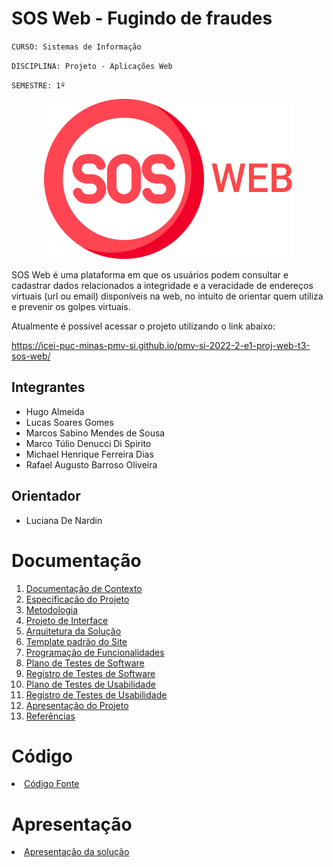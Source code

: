 # SOS Web - Fugindo de fraudes

`CURSO: Sistemas de Informação`

`DISCIPLINA: Projeto - Aplicações Web`

`SEMESTRE: 1º`

<p align="center"><img src="./docs/img/logo.png"></p>

SOS Web é uma plataforma em que os usuários podem consultar e cadastrar dados relacionados a integridade e a veracidade de endereços virtuais (url ou email) disponíveis na web, no intuito de orientar quem utiliza e prevenir os golpes virtuais.

Atualmente é possível acessar o projeto utilizando o link abaixo:

https://icei-puc-minas-pmv-si.github.io/pmv-si-2022-2-e1-proj-web-t3-sos-web/

## Integrantes

* Hugo Almeida
* Lucas Soares Gomes
* Marcos Sabino Mendes de Sousa
* Marco Túlio Denucci Di Spirito
* Michael Henrique Ferreira Dias 
* Rafael Augusto Barroso Oliveira

## Orientador

* Luciana De Nardin

# Documentação

<ol>
<li><a href="docs/context.md"> Documentação de Contexto</a></li>
<li><a href="docs/especification.md"> Especificação do Projeto</a></li>
<li><a href="docs/methodology.md"> Metodologia</a></li>
<li><a href="docs/interface.md"> Projeto de Interface</a></li>
<li><a href="docs/solution-architecture.md"> Arquitetura da Solução</a></li>
<li><a href="docs/template.md"> Template padrão do Site</a></li>
<li><a href="docs/development.md"> Programação de Funcionalidades</a></li>
<li><a href="docs/tests-plan.md"> Plano de Testes de Software</a></li>
<li><a href="docs/tests.md"> Registro de Testes de Software</a></li>
<li><a href="docs/usability-tests-plan.md"> Plano de Testes de Usabilidade</a></li>
<li><a href="docs/usability-tests.md"> Registro de Testes de Usabilidade</a></li>
<li><a href="presentation/README.md"> Apresentação do Projeto</a></li>
<li><a href="docs/references.md"> Referências</a></li>
</ol>

# Código

<li><a href="src/README.md"> Código Fonte</a></li>

# Apresentação

<li><a href="presentation/README.md"> Apresentação da solução</a></li>
